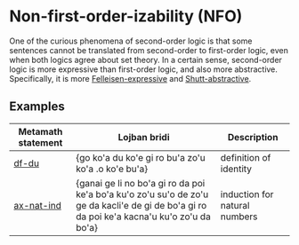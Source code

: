 # Non-first-order-izability (NFO)

One of the curious phenomena of second-order logic is that some sentences
cannot be translated from second-order to first-order logic, even when both
logics agree about set theory. In a certain sense, second-order logic is more
expressive than first-order logic, and also more abstractive. Specifically, it
is more
[Felleisen-expressive](https://en.wikipedia.org/wiki/Expressive_power_%28computer_science%29)
and
[Shutt-abstractive](https://fexpr.blogspot.com/2013/12/abstractive-power.html).

## Examples

Metamath statement | Lojban bridi | Description
---|---|---
[df-du](df-du.html) | {go ko'a du ko'e gi ro bu'a zo'u ko'a .o ko'e bu'a} | definition of identity
[ax-nat-ind](ax-nat-ind.html) | {ganai ge li no bo'a gi ro da poi ke'a bo'a ku'o zo'u su'o de zo'u ge da kacli'e de gi de bo'a gi ro da poi ke'a kacna'u ku'o zo'u da bo'a} | induction for natural numbers
